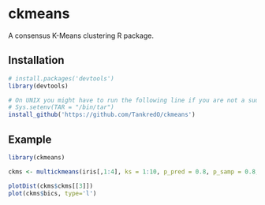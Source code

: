 # ckmeans
A consensus K-Means clustering R package.

## Installation
```R
# install.packages('devtools')
library(devtools)

# On UNIX you might have to run the following line if you are not a sudo user:
# Sys.setenv(TAR = "/bin/tar")
install_github('https://github.com/TankredO/ckmeans')
```

## Example
```R
library(ckmeans)

ckms <- multickmeans(iris[,1:4], ks = 1:10, p_pred = 0.8, p_samp = 0.8, n_rep = 500)

plotDist(ckms$ckms[[3]])
plot(ckms$bics, type='l')
```
